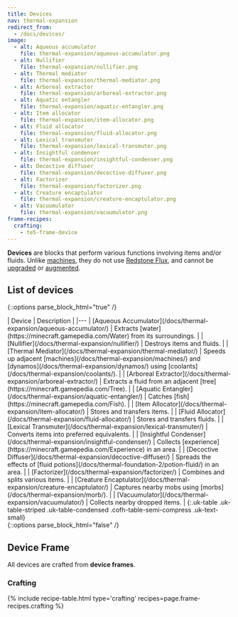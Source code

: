 ```yaml
---
title: Devices
nav: thermal-expansion
redirect_from:
  - /docs/devices/
image:
  - alt: Aqueous accumulator
    file: thermal-expansion/aqueous-accumulator.png
  - alt: Nullifier
    file: thermal-expansion/nullifier.png
  - alt: Thermal mediator
    file: thermal-expansion/thermal-mediator.png
  - alt: Arboreal extractor
    file: thermal-expansion/arboreal-extractor.png
  - alt: Aquatic entangler
    file: thermal-expansion/aquatic-entangler.png
  - alt: Item allocator
    file: thermal-expansion/item-allocator.png
  - alt: Fluid allocator
    file: thermal-expansion/fluid-allocator.png
  - alt: Lexical transmuter
    file: thermal-expansion/lexical-transmuter.png
  - alt: Insightful condenser
    file: thermal-expansion/insightful-condenser.png
  - alt: Decoctive diffuser
    file: thermal-expansion/decoctive-diffuser.png
  - alt: Factorizer
    file: thermal-expansion/factorizer.png
  - alt: Creature encaptulator
    file: thermal-expansion/creature-encaptulator.png
  - alt: Vacuumulator
    file: thermal-expansion/vacuumulator.png
frame-recipes:
  crafting:
    - te5-frame-device
---
```


**Devices** are blocks that perform various functions involving items and/or
fluids. Unlike [machines](/docs/thermal-expansion/machines/), they do not use [Redstone
Flux](/docs/redstone-flux/), and cannot be [upgraded](/docs/thermal-foundation-2/tiers/) or
[augmented](/docs/thermal-expansion/augments/).


List of devices
---------------

{::options parse_block_html="true" /}
<div class="uk-overflow-container">
| Device | Description |
|---
| [Aqueous Accumulator](/docs/thermal-expansion/aqueous-accumulator/) | Extracts [water](https://minecraft.gamepedia.com/Water) from its surroundings. |
| [Nullifier](/docs/thermal-expansion/nullifier/) | Destroys items and fluids. |
| [Thermal Mediator](/docs/thermal-expansion/thermal-mediator/) | Speeds up adjacent [machines](/docs/thermal-expansion/machines/) and [dynamos](/docs/thermal-expansion/dynamos/) using [coolants](/docs/thermal-expansion/coolants/). |
| [Arboreal Extractor](/docs/thermal-expansion/arboreal-extractor/) | Extracts a fluid from an adjacent [tree](https://minecraft.gamepedia.com/Tree). |
| [Aquatic Entangler](/docs/thermal-expansion/aquatic-entangler/) | Catches [fish](https://minecraft.gamepedia.com/Fish). |
| [Item Allocator](/docs/thermal-expansion/item-allocator/) | Stores and transfers items. |
| [Fluid Allocator](/docs/thermal-expansion/fluid-allocator/) | Stores and transfers fluids. |
| [Lexical Transmuter](/docs/thermal-expansion/lexical-transmuter/) | Converts items into preferred equivalents. |
| [Insightful Condenser](/docs/thermal-expansion/insightful-condenser/) | Collects [experience](https://minecraft.gamepedia.com/Experience) in an area. |
| [Decoctive Diffuser](/docs/thermal-expansion/decoctive-diffuser/) | Spreads the effects of [fluid potions](/docs/thermal-foundation-2/potion-fluid/) in an area. |
| [Factorizer](/docs/thermal-expansion/factorizer/) | Combines and splits various items. |
| [Creature Encaptulator](/docs/thermal-expansion/creature-encaptulator/) | Captures nearby mobs using [morbs](/docs/thermal-expansion/morb/). |
| [Vacuumulator](/docs/thermal-expansion/vacuumulator/) | Collects nearby dropped items. |
{:.uk-table .uk-table-striped .uk-table-condensed .cofh-table-semi-compress .uk-text-small}
</div>
{::options parse_block_html="false" /}


Device Frame
------------

All devices are crafted from **device frames**.

### Crafting
{% include recipe-table.html type='crafting' recipes=page.frame-recipes.crafting %}
